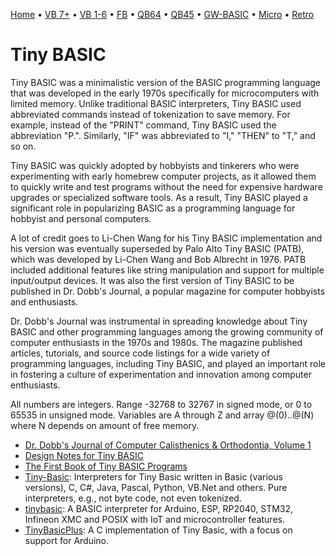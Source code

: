 [Home](https://gotbasic.com) • [VB 7+](vb.md) • [VB 1-6](vb6.md) • [FB](freebasic.md) • [QB64](qb64.md) • [QB45](qb.md) • [GW-BASIC](gw-basic.md) • [Micro](micro.md) • [Retro](retro.md)

# Tiny BASIC

Tiny BASIC was a minimalistic version of the BASIC programming language that was developed in the early 1970s specifically for microcomputers with limited memory. Unlike traditional BASIC interpreters, Tiny BASIC used abbreviated commands instead of tokenization to save memory. For example, instead of the "PRINT" command, Tiny BASIC used the abbreviation "P.". Similarly, "IF" was abbreviated to "I," "THEN" to "T," and so on.

Tiny BASIC was quickly adopted by hobbyists and tinkerers who were experimenting with early homebrew computer projects, as it allowed them to quickly write and test programs without the need for expensive hardware upgrades or specialized software tools. As a result, Tiny BASIC played a significant role in popularizing BASIC as a programming language for hobbyist and personal computers.

A lot of credit goes to Li-Chen Wang for his Tiny BASIC implementation and his version was eventually superseded by Palo Alto Tiny BASIC (PATB), which was developed by Li-Chen Wang and Bob Albrecht in 1976. PATB included additional features like string manipulation and support for multiple input/output devices. It was also the first version of Tiny BASIC to be published in Dr. Dobb's Journal, a popular magazine for computer hobbyists and enthusiasts.

Dr. Dobb's Journal was instrumental in spreading knowledge about Tiny BASIC and other programming languages among the growing community of computer enthusiasts in the 1970s and 1980s. The magazine published articles, tutorials, and source code listings for a wide variety of programming languages, including Tiny BASIC, and played an important role in fostering a culture of experimentation and innovation among computer enthusiasts.

All numbers are integers. Range -32768 to 32767 in signed mode, or 0 to 65535 in unsigned mode. Variables are A through Z and array @(0)..@(N) where N depends on amount of free memory.

* [Dr. Dobb's Journal of Computer Calisthenics & Orthodontia, Volume 1](https://ia601302.us.archive.org/24/items/dr_dobbs_journal_vol_01/dr_dobbs_journal_vol_01.pdf)
* [Design Notes for Tiny BASIC](http://www.ittybittycomputers.com/IttyBitty/TinyBasic/DDJ1/Design.html)
* [The First Book of Tiny BASIC Programs](http://www.retrotechnology.com/memship/Son_of_TFBOTBAS.HTM)
* [Tiny-Basic](https://github.com/eddavis2/Tiny-Basic): Interpreters for Tiny Basic written in Basic (various versions), C, C#, Java, Pascal, Python, VB.Net and others. Pure interpreters, e.g., not byte code, not even tokenized.
* [tinybasic](https://github.com/slviajero/tinybasic): A BASIC interpreter for Arduino, ESP, RP2040, STM32, Infineon XMC and POSIX with IoT and microcontroller features.
* [TinyBasicPlus](https://github.com/BleuLlama/TinyBasicPlus): A C implementation of Tiny Basic, with a focus on support for Arduino.

